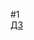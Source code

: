 ﻿#1  
[ДЗ](https://docs.google.com/document/d/1pZaBncUVEt3kvJ6ONKss6HzU7sQihpFbF4v3T2lyAs4/edit?usp=share_link)  
